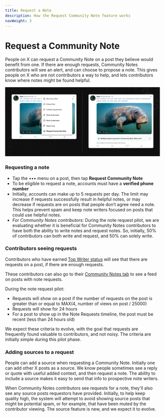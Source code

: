 ```yaml
---
title: Request a Note
description: How the Request Community Note feature works
navWeight: 3
---
```

# Request a Community Note

People on X can request a Community Note on a post they believe would benefit from one. If there are enough requests, Community Notes contributors will see an alert, and can choose to propose a note. This gives people on X who are not contributors a way to help, and lets contributors know where notes might be found helpful.

![Button to request a note, and banner showing what a contributor sees when there are requests on a post](../images/note-requests.png)

### Requesting a note

- Tap the ••• menu on a post, then tap **Request Community Note**
- To be eligible to request a note, accounts must have a **verified phone number**
- Initially, accounts can make up to 5 requests per day. The limit may increase if requests successfully result in helpful notes, or may decrease if requests are on posts that people don’t agree need a note. This helps prevent spam and keep note writers focused on posts that could use helpful notes.
- *For Community Notes contributors:* During the note request pilot, we are evaluating whether it is beneficial for Community Notes contributors to have both the ability to write notes and request notes. So, initially, 50% of contributors can both write and request, and 50% can solely write.

### Contributors seeing requests

Contributors who have earned [Top Writer status](../contributing/top-contributors.md) will see that there are requests on a post, if there are enough requests.

These contributors can also go to their [Community Notes tab](https://x.com/i/communitynotes) to see a feed on posts with note requests.

During the note request pilot:
- Requests will show on a post if the number of requests on the post is greater than or equal to MAX(4, number of views on post / 25000)
- Requests will show for 24 hours
- For a post to show up in the Note Requests timeline, the post must be recent (less than 24 hours old)

We expect these criteria to evolve, with the goal that requests are frequently found valuable to contributors, and not noisy. The criteria are initially simple during this pilot phase.

### Adding sources to a request

People can add a source when requesting a Community Note. Initially one can add other X posts as a source. We know people sometimes see a reply or quote with useful added context, and then request a note. The ability to include a source makes it easy to send that info to prospective note writers.

When Community Notes contributors see requests for a note, they'll also see any source posts requestors have provided. Initially, to help keep quality high, the system will attempt to avoid showing source posts that might be potential spam, or for example, that have been muted by the contributor viewing. The source feature is new, and we expect it to evolve.
